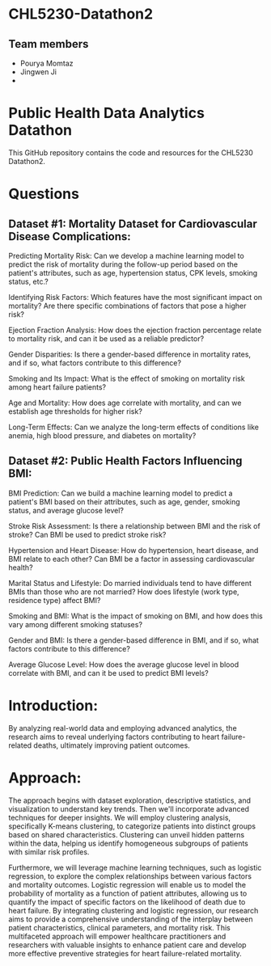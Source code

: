 # CHL5230-Datathon2

## Team members

- Pourya Momtaz
- Jingwen Ji
- 

# Public Health Data Analytics Datathon

This GitHub repository contains the code and resources for the CHL5230 Datathon2.

# Questions

## Dataset #1: Mortality Dataset for Cardiovascular Disease Complications:

Predicting Mortality Risk: Can we develop a machine learning model to predict the risk of mortality during the follow-up period based on the patient's attributes, such as age, hypertension status, CPK levels, smoking status, etc.?

Identifying Risk Factors: Which features have the most significant impact on mortality? Are there specific combinations of factors that pose a higher risk?

Ejection Fraction Analysis: How does the ejection fraction percentage relate to mortality risk, and can it be used as a reliable predictor?

Gender Disparities: Is there a gender-based difference in mortality rates, and if so, what factors contribute to this difference?

Smoking and Its Impact: What is the effect of smoking on mortality risk among heart failure patients?

Age and Mortality: How does age correlate with mortality, and can we establish age thresholds for higher risk?

Long-Term Effects: Can we analyze the long-term effects of conditions like anemia, high blood pressure, and diabetes on mortality?

## Dataset #2: Public Health Factors Influencing BMI:

BMI Prediction: Can we build a machine learning model to predict a patient's BMI based on their attributes, such as age, gender, smoking status, and average glucose level?

Stroke Risk Assessment: Is there a relationship between BMI and the risk of stroke? Can BMI be used to predict stroke risk?

Hypertension and Heart Disease: How do hypertension, heart disease, and BMI relate to each other? Can BMI be a factor in assessing cardiovascular health?

Marital Status and Lifestyle: Do married individuals tend to have different BMIs than those who are not married? How does lifestyle (work type, residence type) affect BMI?

Smoking and BMI: What is the impact of smoking on BMI, and how does this vary among different smoking statuses?

Gender and BMI: Is there a gender-based difference in BMI, and if so, what factors contribute to this difference?

Average Glucose Level: How does the average glucose level in blood correlate with BMI, and can it be used to predict BMI levels?

# Introduction:

By analyzing real-world data and employing advanced analytics, the research aims to reveal underlying factors contributing to heart failure-related deaths, ultimately improving patient outcomes.

# Approach:

The approach begins with dataset exploration, descriptive statistics, and visualization to understand key trends. Then we'll incorporate advanced techniques for deeper insights. We will employ clustering analysis, specifically K-means clustering, to categorize patients into distinct groups based on shared characteristics. Clustering can unveil hidden patterns within the data, helping us identify homogeneous subgroups of patients with similar risk profiles.

Furthermore, we will leverage machine learning techniques, such as logistic regression, to explore the complex relationships between various factors and mortality outcomes. Logistic regression will enable us to model the probability of mortality as a function of patient attributes, allowing us to quantify the impact of specific factors on the likelihood of death due to heart failure. By integrating clustering and logistic regression, our research aims to provide a comprehensive understanding of the interplay between patient characteristics, clinical parameters, and mortality risk. This multifaceted approach will empower healthcare practitioners and researchers with valuable insights to enhance patient care and develop more effective preventive strategies for heart failure-related mortality.
